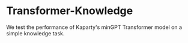 # Transformer-Knowledge

We test the performance of Kaparty's minGPT Transformer model on a simple knowledge task.
